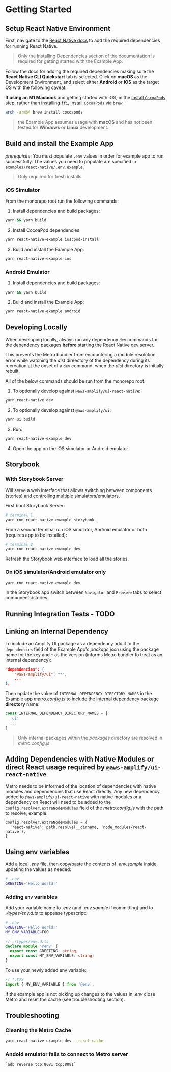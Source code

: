# Getting Started

## Setup React Native Environment

First, navigate to the [React Native docs](https://reactnative.dev/docs/environment-setup) to add the required dependencies for running React Native.

> Only the Installing Dependencies section of the documentation is required for getting started with the Example App.

Follow the docs for adding the required dependencies making sure the **React Native CLI Quickstart** tab is selected. Click on **macOS** as the Development Environment, and select either **Android** or **iOS** as the target OS with the following caveat:

**If using an M1 Macbook** and getting started with iOS, in the [install `CocoaPods` step](https://reactnative.dev/docs/environment-setup#cocoapods), rather than installing `ffi`, install `CocoaPods` via `brew`:

```bash
arch -arm64 brew install cocoapods
```

> the Example App assumes usage with **macOS** and has not been tested for **Windows** or **Linux** development.

## Build and install the Example App

_prerequisite_: You must populate `.env` values in order for example app to run successfully. The values you need to populate are specified in [`examples/react-native/.env.example`](./.env.example).

> Only required for fresh installs.

### iOS Simulator

From the monorepo root run the following commands:

1. Install dependencies and build packages:

```bash
yarn && yarn build
```

2. Install CocoaPod dependencies:

```bash
yarn react-native-example ios:pod-install
```

3. Build and install the Example App:

```bash
yarn react-native-example ios
```

### Android Emulator

1. Install dependencies and build packages:

```bash
yarn && yarn build
```

2. Build and install the Example App:

```bash
yarn react-native-example android
```

## Developing Locally

When developing locally, always run any dependency `dev` commands for the dependency packages **before** starting the React Native dev server.

This prevents the Metro bundler from encountering a module resolution error while watching the _dist_ direectory of the dependency during its recreation at the onset of a `dev` command, when the _dist_ directory is initially rebuilt.

All of the below commands should be run from the monorepo root.

1. To optionally develop against `@aws-amplify/ui-react-native`:

```bash
yarn react-native dev
```

2. To optionally develop against `@aws-amplify/ui`:

```bash
yarn ui build
```

3. Run:

```bash
yarn react-native-example dev
```

4. Open the app on the iOS simulator or Android emulator.

## Storybook

### With Storybook Server

Will serve a web interface that allows switching between components (stories) and controlling multiple simulators/emulators.

First boot Storybook Server:

```bash
# terminal 1
yarn run react-native-example storybook
```

From a second terminal run iOS simulator, Android emulator or both (requires app to be installed):

```bash
# terminal 2
yarn run react-native-example dev
```

Refresh the Storybook web interface to load all the stories.

### On iOS simulator/Android emulator only

```bash
yarn run react-native-example dev
```

In the Storybook app switch between `Navigator` and `Preview` tabs to select components/stories.

## Running Integration Tests - TODO

## Linking an Internal Dependency

To include an Amplify UI package as a dependency add it to the `dependencies` field of the Example App's _package.json_ using the package name for the key and `*` as the version (informs Metro bundler to treat as an internal dependency):

```json
"dependencies": {
    "@aws-amplify/ui": "*",
    ...
},
```

Then update the value of `INTERNAL_DEPENDENCY_DIRECTORY_NAMES` in the Example app [_metro.config.js_](./metro.config.js) to include the internal dependency package **directory** name:

```js
const INTERNAL_DEPENDENCY_DIRECTORY_NAMES = [
  'ui'
  ...
]
```

> Only internal packages within the _packages_ directory are resolved in _metro.config.js_

## Adding Dependencies with Native Modules or direct React usage required by `@aws-amplify/ui-react-native`

Metro needs to be informed of the location of dependencies with native modules and dependencies that use React directly. Any new dependency added to `@aws-amplify/ui-react-native` with native modules or a dependency on React will need to be added to the `config.resolver.extraNodeModules` field of the _metro.config.js_ with the path to resolve, example:

```
config.resolver.extraNodeModules = {
  'react-native': path.resolve(__dirname, 'node_modules/react-native'),
}
```

## Using env variables

Add a local _.env_ file, then copy/paste the contents of _.env.sample_ inside, updating the values as needed:

```sh
# .env
GREETING='Hello World!'
```

### Adding `env` variables

Add your variable name to _.env_ (and _.env.sample_ if committing) and to _./types/env.d.ts_ to appease typescript:

```sh
# .env
GREETING='Hello World!'
MY_ENV_VARIABLE=FOO
```

```ts
// ./types/env.d.ts
declare module '@env' {
  export const GREETING: string;
  export const MY_ENV_VARIABLE: string;
}
```

To use your newly added env variable:

```ts
// *.tsx
import { MY_ENV_VARIABLE } from '@env';
```

If the example app is not picking up changes to the values in _.env_ close Metro and reset the cache (see troubleshooting section).

## Troubleshooting

### Cleaning the Metro Cache

```bash
yarn react-native-example dev --reset-cache
```

### Andoid emulator fails to connect to Metro server

```bash
`adb reverse tcp:8081 tcp:8081`
```
